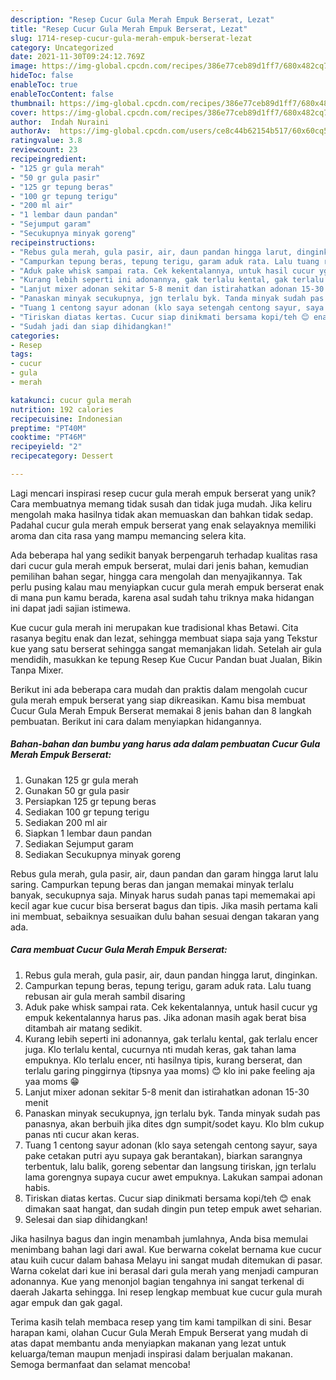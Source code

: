 ```yaml
---
description: "Resep Cucur Gula Merah Empuk Berserat, Lezat"
title: "Resep Cucur Gula Merah Empuk Berserat, Lezat"
slug: 1714-resep-cucur-gula-merah-empuk-berserat-lezat
category: Uncategorized
date: 2021-11-30T09:24:12.769Z
image: https://img-global.cpcdn.com/recipes/386e77ceb89d1ff7/680x482cq70/cucur-gula-merah-empuk-berserat-foto-resep-utama.jpg
hideToc: false
enableToc: true
enableTocContent: false
thumbnail: https://img-global.cpcdn.com/recipes/386e77ceb89d1ff7/680x482cq70/cucur-gula-merah-empuk-berserat-foto-resep-utama.jpg
cover: https://img-global.cpcdn.com/recipes/386e77ceb89d1ff7/680x482cq70/cucur-gula-merah-empuk-berserat-foto-resep-utama.jpg
author:  Indah Nuraini
authorAv:  https://img-global.cpcdn.com/users/ce8c44b62154b517/60x60cq50/avatar.jpg
ratingvalue: 3.8
reviewcount: 23
recipeingredient:
- "125 gr gula merah"
- "50 gr gula pasir"
- "125 gr tepung beras"
- "100 gr tepung terigu"
- "200 ml air"
- "1 lembar daun pandan"
- "Sejumput garam"
- "Secukupnya minyak goreng"
recipeinstructions:
- "Rebus gula merah, gula pasir, air, daun pandan hingga larut, dinginkan."
- "Campurkan tepung beras, tepung terigu, garam aduk rata. Lalu tuang rebusan air gula merah sambil disaring"
- "Aduk pake whisk sampai rata. Cek kekentalannya, untuk hasil cucur yg empuk kekentalannya harus pas. Jika adonan masih agak berat bisa ditambah air matang sedikit."
- "Kurang lebih seperti ini adonannya, gak terlalu kental, gak terlalu encer juga. Klo terlalu kental, cucurnya nti mudah keras, gak tahan lama empuknya. Klo terlalu encer, nti hasilnya tipis, kurang berserat, dan terlalu garing pinggirnya (tipsnya yaa moms) 😊 klo ini pake feeling aja yaa moms 😁"
- "Lanjut mixer adonan sekitar 5-8 menit dan istirahatkan adonan 15-30 menit"
- "Panaskan minyak secukupnya, jgn terlalu byk. Tanda minyak sudah pas panasnya, akan berbuih jika dites dgn sumpit/sodet kayu. Klo blm cukup panas nti cucur akan keras."
- "Tuang 1 centong sayur adonan (klo saya setengah centong sayur, saya pake cetakan putri ayu supaya gak berantakan), biarkan sarangnya terbentuk, lalu balik, goreng sebentar dan langsung tiriskan, jgn terlalu lama gorengnya supaya cucur awet empuknya. Lakukan sampai adonan habis."
- "Tiriskan diatas kertas. Cucur siap dinikmati bersama kopi/teh 😊 enak dimakan saat hangat, dan sudah dingin pun tetep empuk awet seharian."
- "Sudah jadi dan siap dihidangkan!"
categories:
- Resep
tags:
- cucur
- gula
- merah

katakunci: cucur gula merah 
nutrition: 192 calories
recipecuisine: Indonesian
preptime: "PT40M"
cooktime: "PT46M"
recipeyield: "2"
recipecategory: Dessert

---
```



Lagi mencari inspirasi resep cucur gula merah empuk berserat yang unik? Cara membuatnya memang tidak susah dan tidak juga mudah. Jika keliru mengolah maka hasilnya tidak akan memuaskan dan bahkan tidak sedap. Padahal cucur gula merah empuk berserat yang enak selayaknya memiliki aroma dan cita rasa yang mampu memancing selera kita.


Ada beberapa hal yang sedikit banyak berpengaruh terhadap kualitas rasa dari cucur gula merah empuk berserat, mulai dari jenis bahan, kemudian pemilihan bahan segar, hingga cara mengolah dan menyajikannya. Tak perlu pusing kalau mau menyiapkan cucur gula merah empuk berserat enak di mana pun kamu berada, karena asal sudah tahu triknya maka hidangan ini dapat jadi sajian istimewa.

Kue cucur gula merah ini merupakan kue tradisional khas Betawi. Cita rasanya begitu enak dan lezat, sehingga membuat siapa saja yang Tekstur kue yang satu berserat sehingga sangat memanjakan lidah. Setelah air gula mendidih, masukkan ke tepung Resep Kue Cucur Pandan buat Jualan, Bikin Tanpa Mixer.


Berikut ini ada beberapa cara mudah dan praktis dalam mengolah cucur gula merah empuk berserat yang siap dikreasikan. Kamu bisa membuat Cucur Gula Merah Empuk Berserat memakai 8 jenis bahan dan 8 langkah pembuatan. Berikut ini cara dalam menyiapkan hidangannya.

<!--inarticleads1-->

##### Bahan-bahan dan bumbu yang harus ada dalam pembuatan Cucur Gula Merah Empuk Berserat:

1. Gunakan 125 gr gula merah
1. Gunakan 50 gr gula pasir
1. Persiapkan 125 gr tepung beras
1. Sediakan 100 gr tepung terigu
1. Sediakan 200 ml air
1. Siapkan 1 lembar daun pandan
1. Sediakan Sejumput garam
1. Sediakan Secukupnya minyak goreng


Rebus gula merah, gula pasir, air, daun pandan dan garam hingga larut lalu saring. Campurkan tepung beras dan jangan memakai minyak terlalu banyak, secukupnya saja. Minyak harus sudah panas tapi mememakai api kecil agar kue cucur bisa berserat bagus dan tipis. Jika masih pertama kali ini membuat, sebaiknya sesuaikan dulu bahan sesuai dengan takaran yang ada. 

<!--inarticleads2-->

##### Cara membuat Cucur Gula Merah Empuk Berserat:

1. Rebus gula merah, gula pasir, air, daun pandan hingga larut, dinginkan.
1. Campurkan tepung beras, tepung terigu, garam aduk rata. Lalu tuang rebusan air gula merah sambil disaring
1. Aduk pake whisk sampai rata. Cek kekentalannya, untuk hasil cucur yg empuk kekentalannya harus pas. Jika adonan masih agak berat bisa ditambah air matang sedikit.
1. Kurang lebih seperti ini adonannya, gak terlalu kental, gak terlalu encer juga. Klo terlalu kental, cucurnya nti mudah keras, gak tahan lama empuknya. Klo terlalu encer, nti hasilnya tipis, kurang berserat, dan terlalu garing pinggirnya (tipsnya yaa moms) 😊 klo ini pake feeling aja yaa moms 😁
1. Lanjut mixer adonan sekitar 5-8 menit dan istirahatkan adonan 15-30 menit
1. Panaskan minyak secukupnya, jgn terlalu byk. Tanda minyak sudah pas panasnya, akan berbuih jika dites dgn sumpit/sodet kayu. Klo blm cukup panas nti cucur akan keras.
1. Tuang 1 centong sayur adonan (klo saya setengah centong sayur, saya pake cetakan putri ayu supaya gak berantakan), biarkan sarangnya terbentuk, lalu balik, goreng sebentar dan langsung tiriskan, jgn terlalu lama gorengnya supaya cucur awet empuknya. Lakukan sampai adonan habis.
1. Tiriskan diatas kertas. Cucur siap dinikmati bersama kopi/teh 😊 enak dimakan saat hangat, dan sudah dingin pun tetep empuk awet seharian.
1. Selesai dan siap dihidangkan!

Jika hasilnya bagus dan ingin menambah jumlahnya, Anda bisa memulai menimbang bahan lagi dari awal. Kue berwarna cokelat bernama kue cucur atau kuih cucur dalam bahasa Melayu ini sangat mudah ditemukan di pasar. Warna cokelat dari kue ini berasal dari gula merah yang menjadi campuran adonannya. Kue yang menonjol bagian tengahnya ini sangat terkenal di daerah Jakarta sehingga. Ini resep lengkap membuat kue cucur gula murah agar empuk dan gak gagal. 

Terima kasih telah membaca resep yang tim kami tampilkan di sini. Besar harapan kami, olahan Cucur Gula Merah Empuk Berserat yang mudah di atas dapat membantu anda menyiapkan makanan yang lezat untuk keluarga/teman maupun menjadi inspirasi dalam berjualan makanan. Semoga bermanfaat dan selamat mencoba!
